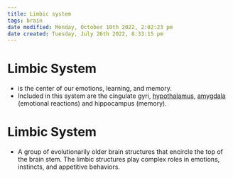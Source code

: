 ```yaml
---
title: Limbic system
tags: brain
date modified: Monday, October 10th 2022, 2:02:23 pm
date created: Tuesday, July 26th 2022, 8:33:15 pm
---
```


# Limbic System
- is the center of our emotions, learning, and memory.
- Included in this system are the cingulate gyri, [hypothalamus](Hypothalamus.md), [amygdala](Amygdala.md) (emotional reactions) and hippocampus (memory).

# Limbic System
- A group of evolutionarily older brain structures that encircle the top of the brain stem. The limbic structures play complex roles in emotions, instincts, and appetitive behaviors.

